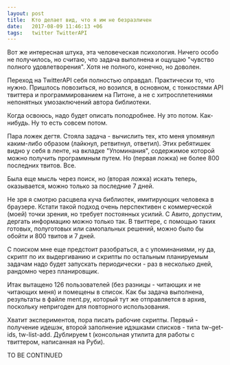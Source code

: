 ```yaml
---
layout: post
title:  Кто делает вид, что я им не безразличен
date:   2017-08-09 11:46:13 +06
tags:   twitter TwitterAPI
---
```


Вот же интересная штука, эта человеческая психология. Ничего особо не получилось, но считаю, что задача выполнена и ощущаю "чувство полного удовлетворения". Хотя не полного, конечно, но доволен.

Переход на TwitterAPI себя полностью оправдал. Практически то, что нужно. Пришлось повозиться, но возился, в основном, с тонкостями API твиттера и программированием на Питоне, а не с хитросплетениями непонятных умозаключений автора библиотеки.

Когда освоюсь, надо будет описать поподробнее. Ну это потом. Как-нибудь. Ну то есть совсем потом. 

Пара ложек дегтя. Стояла задача - вычислить тех, кто меня упомянул каким-либо образом (лайкнул, ретвитнул, ответил). Этих ребятишек видно у себя в ленте, на вкладке "Упоминания", содержимое которой можно получить программным путем. Но (первая ложка) не более 800 последних твитов. Все.

Была еще мысль через поиск, но (вторая ложка) искать теперь, оказывается, можно только за последние 7 дней.

Не зря я смотрю расцвела куча библиотек, имитирующих человека в браузере. Кстати такой подход очень перспективен с коммерческой (моей) точки зрения, но требует постоянных усилий. С Авито, допустим, дергать информацию можно только так. 
В твиттере, с помощью таких готовых, полуготовых или самопальных решений, можно было бы обойти и 800 твитов и 7 дней. 

С поиском мне еще предстоит разобраться, а с упоминаниями, ну да, скрипт по их выдергиванию и скрипты по остальным планируемым задачам надо будет запускать периодически - раз в несколько дней, рандомно через планировщик.

Итак вытащено 126 пользователей (без разницы - читающих и не читающих меня) и помещены в список. Как бы задача выполнена, результаты в файле ment.py, который тут же отправляется в архив, поскольку непригоден для повторного использования.

Хватит экспериментов, пора писать рабочие скрипты. Первый - получение идешэк, второй заполнение идэшками списков - типа tw-get-ids, tw-list-add. Дублируем t (консольная утилита для работы с твиттером, написанная на Руби).

TO BE CONTINUED
